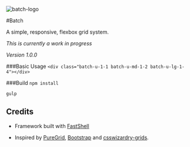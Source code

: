 
![batch-logo](https://cloud.githubusercontent.com/assets/3717760/9235349/44fe54fc-410c-11e5-8465-08823050af6e.png)


#Batch

A simple, responsive, flexbox grid system.

*This is currently a work in progress*

*Version 1.0.0*

###Basic Usage
``<div class="batch-u-1-1 batch-u-md-1-2 batch-u-lg-1-4"></div>``


###Build
``npm install``

``gulp``

## Credits
* Framework built with [FastShell](https://github.com/HosseinKarami/fastshell)

* Inspired by [PureGrid](http://purecss.io/grids/), [Bootstrap](http://getbootstrap.com/) and [csswizardry-grids](http://csswizardry.com/csswizardry-grids/). 